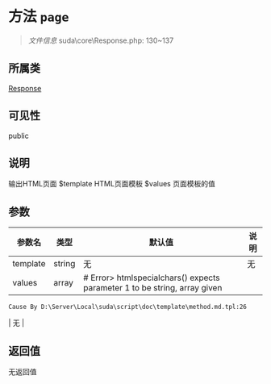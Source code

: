 # 方法 `page`

> *文件信息* suda\core\Response.php: 130~137

## 所属类 

[Response](../Response.md)

## 可见性

public

## 说明

输出HTML页面
$template HTML页面模板
$values 页面模板的值

## 参数


| 参数名 | 类型 | 默认值 | 说明 |
|--------|-----|-------|-------|
| template |  string | 无 | 无 |
| values |  array | # Error> htmlspecialchars() expects parameter 1 to be string, array given
	Cause By D:\Server\Local\suda\script\doc\template\method.md.tpl:26
 | 无 |



## 返回值

无返回值
